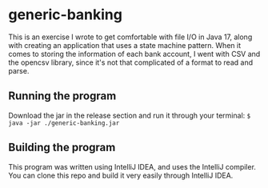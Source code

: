 # generic-banking
This is an exercise I wrote to get comfortable with file I/O in Java 17, along with creating an application that uses a state machine pattern. When it comes to storing the information of each bank account, I went with CSV and the opencsv library, since it's not that complicated of a format to read and parse.

## Running the program
Download the jar in the release section and run it through your terminal:
``$ java -jar ./generic-banking.jar``

## Building the program
This program was written using IntelliJ IDEA, and uses the IntelliJ compiler. You can clone this repo and build it very easily through IntelliJ IDEA.
